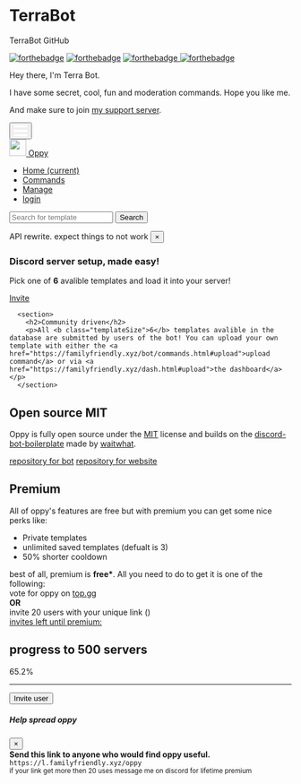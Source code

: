 # TerraBot
TerraBot GitHub
<div class="container is-widescreen">

<div class="longdescription">
<div class="content">
							
<p><a target="_blank" onclick="trackCampaignWebClick('auctions-4-1', 'description');" rel="nofollow" href="https://discord.gg/n3bYNS"><img alt="forthebadge" src="https://forthebadge.com/images/badges/built-with-love.svg"></a> 
<a target="_blank" onclick="trackCampaignWebClick('auctions-4-1', 'description');" rel="nofollow" href="https://discord.gg/n3bYNS"><img alt="forthebadge" src="https://forthebadge.com/images/badges/made-with-javascript.svg"></a>
<a target="_blank" onclick="trackCampaignWebClick('auctions-4-1', 'description');" rel="nofollow" href="https://discord.gg/n3bYNS"><img alt="forthebadge" src="https://forthebadge.com/images/badges/built-by-developers.svg"</a>
<a target="_blank" onclick="trackCampaignWebClick('auctions-4-1', 'description');" rel="nofollow" href="https://discord.gg/n3bYNS"><img alt="forthebadge" src="https://forthebadge.com/images/badges/uses-js.svg"</a></p>
<a target="_blank" onclick="trackCampaignWebClick('auctions-4-1', 'description');" rel="nofollow" href="https://top.gg/bot/590915364376805387">
</a>

<p>Hey there, I'm Terra Bot.</p>
<p>I have some secret, cool, fun and moderation commands. Hope you like me.</p>
<p>And make sure to join <a target="_blank" onclick="trackCampaignWebClick('auctions-4-1', 'description');" rel="nofollow" href="https://discord.gg/n3bYNS">my support server</a>.</p>

<html lang="en"><head><meta http-equiv="Content-Type" content="text/html; charset=UTF-8">
    
<meta name="viewport" content="width=device-width, initial-scale=1.0">
<meta http-equiv="X-UA-Compatible" content="ie=edge">
<title>oppy | overview</title>

<!-- BOOTSTRAP -->
<link rel="stylesheet" href="./bootstrap.min.css">
<script src="./jquery-3.4.1.slim.min.js.download" type="text/javascript"></script>
<script src="./popper.min.js.download" type="text/javascript"></script>
<script src="./bootstrap.min.js.download" type="text/javascript"></script>
<!-- BOOTSTRAP DARK THEME SINCE I VALUE YOUR EYES -->
<link rel="stylesheet" href="./bootstrap.min(1).css">

<!-- scripts -->
<script src="./jquery.min.js.download" type="text/javascript"></script>
<script src="./_index.js.download" type="text/javascript"></script>
<link rel="stylesheet" href="./common.css">
<link rel="stylesheet" href="./_index.css">
<style type="text/css">:root topadblock, :root script[src^="http://free-shoutbox.net/app/webroot/shoutbox/sb.php?shoutbox="] + #freeshoutbox_content, :root input[onclick^="window.open('http://www.FriendlyDuck.com/"], :root img[alt^="Fuckbook"], :root iframe[src^="http://static.mozo.com.au/strips/"], :root iframe[id^="google_ads_iframe"], :root header#hdr + #main > div[data-hveid], :root div[id^="zergnet-widget"], :root div[id^="traffective-ad-"], :root div[id^="mainads"], :root div[id^="dmRosAdWrapper"], :root a[href^="http://at.atwola.com/"], :root a[onmousedown^="this.href='https://paid.outbrain.com/network/redir?"][target="_blank"] + .ob_source, :root div[id^="div-ads-"], :root a[data-obtrack^="http://paid.outbrain.com/network/redir?"], :root a[href^="http://www1.clickdownloader.com/"], :root div[id^="cns_ads_"], :root div[id^="advt-"], :root a[href^="http://www.myfreecams.com/?co_id="][href*="&track="], :root div[id^="advads-"], :root #\5f _admvnlb_modal_container, :root div[id^="adspot-"], :root a[href^="https://trust.zone/go/r.php?RID="], :root div[id^="tms-ad-dfp-"], :root input[onclick^="window.open('http://www.friendlyduck.com/"], :root div[id^="ads300_250-widget"], :root div[id^="ads250_250-widget"], :root div[id^="ads120_600-widget"], :root div[id^="adrotate_widgets-"], :root div[id^="adfox_"], :root div[id^="ad_script_"], :root div[id^="ad_rect_"], :root #content > #right > .dose > .dosesingle, :root div[id^="ad_bigbox_"], :root div[id^="ad-server-"], :root div[id^="acm-ad-tag-"], :root div[id^="ADV-SLOT-"], :root div[data-native_ad], :root a[href^=" http://n47adshostnet.com/"], :root div[data-id^="CarouselPLA-"] > .kzwEHf, :root div[class^="proadszone-"], :root div[class^="pane-google-admanager-"], :root a[href^="http://adultgames.xxx/"], :root a[href^="http://semi-cod.com/clicks/"], :root div[class^="index_displayAd_"], :root a[href^="http://www.affbuzzads.com/affiliate/"], :root div[class^="index_adBeforeContent_"], :root div[class^="index_adAfterContent_"], :root a[href^="http://dwn.pushtraffic.net/"], :root div[class^="hp-ad-rect-"], :root div[class^="block-openx-"], :root div[class^="ads-partner-"], :root div[class^="ad_position_"], :root div[class^="ad_border_"], :root a[href^="http://adprovider.adlure.net/"], :root div[class^="Ad__container"], :root div[id^="div-adtech-ad-"], :root div[class*="_AdInArticle_"], :root div > [class][onclick*=".updateAnalyticsEvents"], :root a[href^="http://internalredirect.site/"], :root bottomadblock, :root a[href^="https://watchmygirlfriend.tv/"], :root aside[itemtype="https://schema.org/WPAdBlock"], :root a[href^="http://c.actiondesk.com/"], :root aside[id^="div-gpt-ad"], :root div[id^="ad-cid-"], :root a[href^="http://lp.ezdownloadpro.info/"], :root a[href^="http://uploaded.net/ref/"], :root aside[id^="advads_ad_widget-"], :root aside[id^="adrotate_widgets-"], :root a[style="display:block;width:300px;min-height:250px"][href^="http://li.cnet.com/click?"], :root a[onmousedown^="this.href='http://paid.outbrain.com/network/redir?"][target="_blank"] + .ob_source, :root a[href^="http://popup.taboola.com/"], :root a[href^="//adbit.co/?a=Advertise&"], :root a[onmousedown^="this.href='/wp-content/embed-ad-content/"], :root div[class^="AdhesionAd_"], :root div[class^="Ad__bigBox"], :root div[role="navigation"] + c-wiz > script + div > .kxhcC, :root a[onclick*="//m.economictimes.com/etmack/click.htm"], :root a[href^="https://www.what-sexdating.com/"], :root a[href^="https://www.travelzoo.com/oascampaignclick/"], :root a[href^="https://www.share-online.biz/affiliate/"], :root a[href^="https://www.securegfm.com/"], :root a[href^="http://adserver.adtech.de/"], :root a[href^="https://www.mrskin.com/tour"], :root div[id^="advads_"], :root a[href^="https://www.moscarossa.biz/"], :root a[href^="http://www.usearchmedia.com/signup?"], :root a[onmousedown^="this.href='http://staffpicks.outbrain.com/network/redir?"][target="_blank"] + .ob_source, :root a[href^="https://www.incontri-matura.com/"], :root a[href^="https://www.goldenfrog.com/vyprvpn?offer_id="][href*="&aff_id="], :root .trc_related_container div[data-item-syndicated="true"], :root a[href^="https://www.firstload.com/affiliate/"], :root a[href^="https://www.clicktraceclick.com/"], :root a[href^="https://www.camyou.com/?cam="][href*="&track="], :root a[href^="https://www.bebi.com"], :root a[href^="https://www.adskeeper.co.uk/"], :root a[href^="http://pan.adraccoon.com?"], :root div[id^="ad-gpt-"], :root a[href^="http://farm.plista.com/pets"], :root a[href^="https://windscribe.com/promo/"], :root a[href^="http://serve.williamhill.com/promoRedirect?"], :root a[href^="https://vodexor.us/"], :root a[href^="http://ad-emea.doubleclick.net/"], :root a[href^="https://understandsolar.com/signup/?lead_source="][href*="&tracking_code="], :root a[href^="https://track.adform.net/"], :root a[href^="https://traffic.bannerator.com/"], :root a[href^="https://tracking.truthfinder.com/?a="], :root a[href^="https://www.adultempire.com/"][href*="?partner_id="], :root a[href^="https://track.healthtrader.com/"], :root a[href^="https://track.clickmoi.xyz/"], :root a[href^="https://track.afftck.com/"], :root a[href^="https://control.trafficfabrik.com/"], :root a[href^="https://track.52zxzh.com/"], :root div[class^="gemini-ad"], :root a[href^="http://pwrads.net/"], :root a[href^="//oardilin.com/"], :root a[href^="https://torguard.net/aff.php"], :root a[href^="http://tour.affbuzzads.com/"], :root a[href^="https://tc.tradetracker.net/"], :root a[href^="https://t.mobtya.com/"], :root div[id^="ad_head_celtra_"], :root a[href^="https://t.grtyi.com/"], :root aside[id^="tn_ads_widget-"], :root a[href^="https://syndication.exoclick.com/splash.php?"], :root div[id^="YFBMSN"], :root div[id^="ad-div-"], :root a[href^="https://secure.eveonline.com/ft/?aid="], :root a[href^="https://secure.bstlnk.com/"], :root a[href^="https://rev.adsession.com/"], :root a[href^="https://retiremely.com/"], :root div[id^="yandex_ad"], :root a[href^="http://y1jxiqds7v.com/"], :root a[href^="https://www.pornhat.com/"][rel="nofollow"], :root AD-SLOT, :root a[href^="https://pubads.g.doubleclick.net/"], :root a[href^="https://prf.hn/click/"][href*="/adref:"], :root a[href^="https://mk-cdn.net/"], :root div[id^="proadszone-"], :root a[href^="https://mk-ads.com/"], :root a[href^="https://jmp.awempire.com/"], :root a[href^="https://members.linkifier.com/public/affiliateLanding?refCode="], :root a[href^="https://medleyads.com/"], :root div[id^="ads300_100-widget"], :root a[href^="https://click.plista.com/pets"], :root a[href^="https://lingthatsparleso.info/"], :root a[href*=".approvallamp.club/"], :root a[href^="https://landing1.brazzersnetwork.com"], :root a[href^="https://land.rk.com/landing/"], :root .lads[width="100%"][style="background:#FFF8DD"], :root a[href^="https://land.brazzersnetwork.com/landing/"], :root a[href^="https://incisivetrk.cvtr.io/click?"], :root a[href^="https://iactrivago.ampxdirect.com/"], :root a[href^="https://googleads.g.doubleclick.net/pcs/click"], :root a[href^="http://cdn.adstract.com/"], :root a[href^="https://gogoman.me/"], :root a[href^="https://go.stripchat.com/"][href*="&campaignId="], :root a[href*=".inclk.com/"], :root a[href^="https://go.ad2up.com/"], :root a[href^="https://freeadult.games/"], :root a[href^="//nlkdom.com/"], :root a[onmousedown^="this.href='http://staffpicks.outbrain.com/network/redir?"][target="_blank"], :root a[href^="https://fonts.fontplace9.com/"], :root a[href^="http://clkmon.com/adServe/"], :root a[href^="https://flirtaescopa.com/"], :root [lazy-ad="leftthin_banner"], :root a[href^="https://dynamicadx.com/"], :root a[href^="http://wxdownloadmanager.com/dl/"], :root div[class^="local-feed-banner-ads"], :root .GFYY1SVE2 > .GFYY1SVD2 > .GFYY1SVG5, :root a[href^="https://djtcollectorclub.org/"][href*="?affiliate_id="], :root a[href^="https://chaturbate.xyz/"], :root a[href^="https://chaturbate.jjgirls.com/"][href*="?tour="], :root a[href^="https://chaturbate.com/in/?tour="], :root a[href^="https://chaturbate.com/affiliates/"], :root a[href^="http://www.1clickdownloader.com/"], :root a[href^="https://www.googleadservices.com/pagead/aclk?"], :root a[href^="https://awentw.com/"], :root a[href^="https://servedbyadbutler.com/"], :root a[href^="https://betway.com/"][href*="&a="], :root a[href^="http://dethao.com/"], :root a[href^="https://ads.ad4game.com/"], :root a[href^="https://affiliates.bet-at-home.com/processing/"], :root a[href*="pussl3.com"], :root a[href^="https://adswick.com/"], :root ADS-RIGHT, :root .GKJYXHBF2 > .GKJYXHBE2 > .GKJYXHBH5, :root a[href^="https://adserver.adreactor.com/"], :root a[href^="https://refpaano.host/"], :root a[href^="https://meet-to-fuck.com/tds"], :root a[href^="http://data.linoleictanzaniatitanic.com/"], :root a[href^="https://adhealers.com/"], :root a[href^="https://adclick.g.doubleclick.net/"], :root a[href^="https://ad.doubleclick.net/"], :root a[href^="http://zevera.com/afi.html"], :root a[href^="http://go.oclaserver.com/"], :root a[href^="https://ad.atdmt.com/"], :root .trc_rbox .syndicatedItem, :root a[href^="https://aaucwbe.com/"], :root a[href^="https://a.adtng.com/"], :root a[href^="http://xtgem.com/click?"], :root a[href^="https://ads.trafficpoizon.com/"], :root a[href^="http://rekoverr.com/"], :root a[href^="https://chaturbate.com/in/?track="], :root a[href^="http://www.zergnet.com/i/"], :root a[href^="http://hyperies.info/"], :root a[href^="http://www.torntv-downloader.com/"], :root a[href^="http://www.tirerack.com/affiliates/"], :root div[class^="AdBannerWrapper-"], :root a[href^="http://www.text-link-ads.com/"], :root a[href^="http://www.friendlyquacks.com/"], :root div[id^="div_openx_ad_"], :root a[href^="http://www.streamate.com/exports/"], :root a[onmousedown^="this.href='https://paid.outbrain.com/network/redir?"][target="_blank"], :root a[href^="http://www.sfippa.com/"], :root a[href^="http://www.xmediaserve.com/"], :root a[href^="http://www.sex.com/videos/?utm_"], :root a[href^="http://paid.outbrain.com/network/redir?"], :root a[href^="http://www.sex.com/?utm_"], :root a[onmousedown^="this.href='http://paid.outbrain.com/network/redir?"][target="_blank"], :root a[href^="http://www.roboform.com/php/land.php"], :root a[href^="http://secure.signup-page.com/"], :root a[href^="http://www.quick-torrent.com/download.html?aff"], :root a[href^="http://adexprt.me/"], :root a[href^="http://www.pinkvisualgames.com/?revid="], :root a[href^="https://trklvs.com/"], :root a[href^="http://www.paddypower.com/?AFF_ID="], :root div[data-spotim-slot], :root a[href^="http://www.freefilesdownloader.com/"], :root a[href^="http://www.mysuperpharm.com/"], :root .trc_rbox_border_elm .syndicatedItem, :root a[href^="http://www.myfreepaysite.com/sfw_int.php?aid"], :root a[href^="http://www.myfreepaysite.com/sfw.php?aid"], :root .rhsvw[style="background-color:#fff;margin:0 0 14px;padding-bottom:1px;padding-top:1px;"], :root a[href^="http://www.moneyducks.com/"], :root a[href^="http://bcntrack.com/"], :root a[href^="http://www.securegfm.com/"], :root a[href^="http://www.liversely.net/"], :root a[href^="http://www.linkbucks.com/referral/"], :root a[href^="//88d7b6aa44fb8eb.com/"], :root a[href^="http://www.ireel.com/signup?ref"], :root a[href*="=Adtracker"], :root a[href^="http://www.incredimail.com/?id="], :root a[href^="http://www.idownloadplay.com/"], :root a[href^="http://www.hitcpm.com/"], :root a[href^="http://www.gamebookers.com/cgi-bin/intro.cgi?"], :root a[href^="https://www.financeads.net/tc.php?"], :root a[href^="http://www.friendlyduck.com/AF_"], :root a[href*="emprestimo.eu"], :root a[href^="http://www.fpcTraffic2.com/blind/in.cgi?"], :root a[href^="http://www.fonts.com/BannerScript/"], :root a[href^="http://www.fleshlight.com/"], :root a[href^="http://www.flashx.tv/downloadthis"], :root .trc_rbox_div a[target="_blank"][href^="http://tab"], :root a[href^="https://americafirstpolls.com/"], :root a[href^="http://clickserv.sitescout.com/"], :root a[href^="http://www.firstload.de/affiliate/"], :root a[href^="http://www.twinplan.com/AF_"], :root a[href^="http://www.fducks.com/"], :root a[href^="http://marketgid.com"], :root a[href^="http://www.faceporn.net/free?"], :root a[href^="http://www.epicgameads.com/"], :root a[href^="http://www.easydownloadnow.com/"], :root a[href^="http://www.duckssolutions.com/"], :root a[href^="https://go.trkclick2.com/"], :root a[href^="http://www.duckcash.eu/"], :root a[href^="http://go.seomojo.com/tracking202/"], :root a[href^="http://www.downloadweb.org/"], :root .commercial-unit-mobile-top .jackpot-main-content-container > .UpgKEd + .nZZLFc > .vci, :root a[href^="http://www.installads.net/"], :root div[role="navigation"] + c-wiz > div > .kxhcC, :root a[href^="http://www.download-provider.org/"], :root a[href^="http://www.down1oads.com/"], :root a[href^="https://trafficmedia.center/"], :root a[href^="http://www.dealcent.com/register.php?affid="], :root .rscontainer > .ellip, :root a[href^="http://www.clkads.com/adServe/"], :root a[href^="http://www.clickansave.net/"], :root div[class^="adpubs-"], :root a[href*="deliver.trafficfabrik.com"], :root a[href^="http://www.cash-duck.com/"], :root a[href^="http://www.bitlord.me/share/"], :root a[href^="http://www.bet365.com/"][href*="?affiliate="], :root a[href^="http://www.bet365.com/"][href*="&affiliate="], :root a[href^="http://www.badoink.com/go.php?"], :root #mbEnd[cellspacing="0"][cellpadding="0"], :root div[data-ad-underplayer], :root a[href^="http://www.richducks.com/"], :root a[href^="http://www.babylon.com/welcome/index?affID"], :root a[href^="http://www.sexgangsters.com/?pid="], :root a[href^="http://www.amazon.co.uk/exec/obidos/external-search?"], :root a[href^="https://ads-for-free.com/click.php?"], :root a[href^="http://tracker.mybroadband.co.za/"], :root a[href^="http://www.socialsex.com/"], :root a[href^="https://www.camsoda.com/enter.php?id="], :root a[href^="http://www.afco2go.com/srv.php?"], :root a[href^="http://go.ad2up.com/"], :root a[href^="https://badoinkvr.com/"], :root a[href*="/adServe/banners?"], :root a[href^="http://www.adxpansion.com"], :root .plistaList > .itemLinkPET, :root a[href^="http://www.adbrite.com/mb/commerce/purchase_form.php?"], :root a[href^="http://www.adultdvdempire.com/?partner_id="][href*="&utm_"], :root a[href^="http://www.ragazzeinvendita.com/?rcid="], :root a[href^="http://www.TwinPlan.com/AF_"], :root #rhs_block .mod > .gws-local-hotels__booking-module, :root a[href^="http://www.my-dirty-hobby.com/?sub="], :root a[href^="https://porndeals.com/?track="], :root a[href^="http://www.affiliates1128.com/processing/"], :root a[href^="http://c.jumia.io/"], :root a[href^="http://www.1clickmoviedownloader.info/"], :root div[class^="adbanner_"], :root a[href^="http://www.brightwheel.info/"], :root a[href^="https://www.iclwy.xyz/"], :root a[href^="http://www.123-reg.co.uk/affiliate2.cgi"], :root div[id^="lazyad-"], :root div[itemtype="http://www.schema.org/WPAdBlock"], :root a[href^="http://wopertific.info/"], :root a[href^="http://bodelen.com/"], :root a[href^="http://wgpartner.com/"], :root a[href^="http://webgirlz.online/landing/"], :root div[id^="sticky_ad_"], :root div[id^="ads300_600-widget"], :root div[class^="Ad__adContainer"], :root a[href^="http://web.adblade.com/"], :root div[class^="BlockAdvert-"], :root a[href^="https://go.onclasrv.com/"], :root a[href^="http://wct.link/"], :root a[href^="https://topoffers.com/"][href*="/?pid="], :root a[href^="http://vinfdv6b4j.com/"], :root a[href^="http://s9kkremkr0.com/"], :root a[href^="https://www.nutaku.net/signup/landing/"], :root a[href^="http://us.marketgid.com"], :root a[href^="http://ul.to/ref/"], :root a[href^="http://trk.mdrtrck.com/"], :root a[href*=".ichlnk.com/"], :root div[id^="div_ad_stack_"], :root a[href^="http://traffic.tc-clicks.com/"], :root div[class^="awpcp-random-ads"], :root a[href^="http://www.graboid.com/affiliates/"], :root a[href^="http://tracking.toroadvertising.com/"], :root a[href^="http://www.liutilities.com/"], :root a[href^="http://www.dl-provider.com/search/"], :root a[href^="http://tracking.deltamediallc.com/"], :root a[href^="http://adultfriendfinder.com/p/register.cgi?pid="], :root a[href^="https://www.popads.net/users/"], :root iframe[src^="http://ad.yieldmanager.com/"], :root a[href^="http://pubads.g.doubleclick.net/"], :root a[href^="https://sexdatingz.live/"], :root a[href^="//bwnjijl7w.com/"], :root a[href^="https://adultfriendfinder.com/go/page/landing"], :root a[href^="http://tracking.crazylead.com/"], :root a[href^="http://track.adform.net/"], :root a[href^="https://iac.ampxdirect.com/"], :root a[href^="http://t.mdn2015x3.com/"], :root a[href^="http://steel.starflavor.bid/"], :root a[href^="http://galleries.securewebsiteaccess.com/"], :root a[href^="http://stateresolver.link/"], :root .ob_dual_right > .ob_ads_header ~ .odb_div, :root a[href*=".adk2x.com/"], :root a[href^="http://spygasm.com/track?"], :root a[href^="http://sharesuper.info/"], :root a[href^="http://campaign.bharatmatrimony.com/cbstrack/"], :root a[href^="https://www.mypornstarcams.com/landing/click/"], :root [href^="https://maskip.co/"], :root a[href^="http://getlinksinaseconds.com/"], :root a[href*=".intab.fun/"], :root a[href^="http://secure.signup-way.com/"], :root a[href*=".clkcln.com/"], :root [onclick^="window.open('http://adultfriendfinder.com/search/"], :root a[href^="http://secure.hostgator.com/~affiliat/"], :root a[href*="/cmd.php?ad="], :root a[href^="http://refpaano.host/"], :root #\5f _mom_ad_2, :root a[href^="http://ads.sprintrade.com/"], :root a[href^="http://record.commissionking.com/"], :root div[class*="-storyBodyAd-"], :root a[href^="http://record.betsafe.com/"], :root a[href^="https://keep2share.cc/pr/"], :root a[href^="https://clixtrac.com/"], :root [onclick*="content.ad/"], :root a[href^="http://adlev.neodatagroup.com/"], :root a[href^="http://reallygoodlink.extremefreegames.com/"], :root .ob_container .item-container-obpd, :root a[href^="http://www.adskeeper.co.uk/"], :root a[href^="http://websitedhoome.com/"], :root a[href^="http://see-work.info/"], :root a[href^="http://prousa.work/"], :root a[href^="http://promos.bwin.com/"], :root a[href^="http://prochina.link/"], :root a[href*=".irtyc.com/"], :root a[href^="http://z1.zedo.com/"], :root a[href^="http://pokershibes.com/index.php?ref="], :root #rhs_block .mod > .luhb-div > div[data-async-type="updateHotelBookingModule"], :root a[href^="http://mojofun.info/"], :root a[href^="http://mmo123.co/"], :root a[href^="https://www.oboom.com/ref/"], :root a[href^="http://media.paddypower.com/redirect.aspx?"], :root a[href^="http://allaptair.club/"], :root #rhs_block .xpdopen > ._OKe > div > .mod > ._yYf, :root a[href^="//ads.ad-center.com/"], :root a[href^="https://track.trkinator.com/"], :root a[data-redirect^="this.href='http://paid.outbrain.com/network/redir?"], :root div[id^="ad-position-"], :root a[href^="http://liversely.com/"], :root a[href^="https://www.arthrozene.com/"][href*="?tid="], :root a[href^="http://feeds1.validclick.com/"], :root a[href^="http://latestdownloads.net/download.php?"], :root a[href^="http://k2s.cc/code/"], :root #topstuff > #tads, :root a[href*=".bang.com/"][href*="&aff="], :root a[data-widget-outbrain-redirect^="http://paid.outbrain.com/network/redir?"], :root a[href^="http://join3.bannedsextapes.com/track/"], :root a[href^="https://gamescarousel.com/"], :root a[href^="http://istri.it/?"], :root a[href^="http://www.fbooksluts.com/"], :root a[href^="http://www.cdjapan.co.jp/aff/click.cgi/"], :root a[href^="//api.ad-goi.com/"], :root a[href*="//ridingintractable.com/"], :root a[href^="http://intent.bingads.com/"], :root div[id^="crt-"][style], :root a[href^="http://igromir.info/"], :root a[href^="https://track.themadtrcker.com/"], :root a[href^="http://hyperlinksecure.com/go/"], :root a[href^="http://45eijvhgj2.com/"], :root a[href^="http://hpn.houzz.com/"], :root a[href*="?adlivk="][href*="&refer="], :root a[href^="http://searchtabnew.com/"], :root a[href^="//look.djfiln.com/"], :root a[href^="http://greensmoke.com/"], :root div[id^="google_dfp_"], :root a[href^="//5e1fcb75b6d662d.com/"], :root a[href^="http://googleads.g.doubleclick.net/pcs/click"], :root a[href^="https://bnsjb1ab1e.com/"], :root a[href^="http://mo8mwxi1.com/"], :root div[class^="ResponsiveAd-"], :root a[href^="http://install.securewebsiteaccess.com/"], :root a[href^="http://www.revenuehits.com/"], :root div[id^="block-views-topheader-ad-block-"], :root a[href^="https://bs.serving-sys.com"], :root .__y_elastic .__y_item, :root a[href^="http://go.mobisla.com/"], :root a[href^="//srv.buysellads.com/"], :root a[href^="http://g1.v.fwmrm.net/ad/"], :root .widget-pane-section-result[data-result-ad-type], :root a[href^="http://imads.integral-marketing.com/"], :root a[href^="http://freesoftwarelive.com/"], :root a[href^="http://adtrackone.eu/"], :root a[href^="http://finaljuyu.com/"], :root a[href^="http://fileloadr.com/"], :root a[href^="https://dltags.com/"], :root a[href^="http://onclickads.net/"], :root a[href^="https://gghf.mobi/"], :root a[href^="http://www.terraclicks.com/"], :root a[href^="http://www.coinducks.com/"], :root a[href^="http://extra.bet365.com/"][href*="?affiliate="], :root a[href^="http://ethfw0370q.com/"], :root [id^="bunyad_ads_"], :root a[href^="http://elitefuckbook.com/"], :root a[href^="http://eclkmpsa.com/"], :root a[href*="//3wr110.xyz/"], :root a[href^="http://earandmarketing.com/"], :root #content > #center > .dose > .dosesingle, :root a[href^="http://campaign.bharatmatrimony.com/track/"], :root a[href^="http://d2.zedo.com/"], :root a[href^="http://keep2share.cc/pr/"], :root a[href^="http://cp.cbbp1.com"], :root a[href^="http://contractallsticker.net/"], :root a[href^="http://codec.codecm.com/"], :root a[href^="http://refer.webhostingbuzz.com/"], :root a[href^="https://paid.outbrain.com/network/redir?"], :root a[href^="http://www.downloadplayer1.com/"], :root a[href^="http://clicks.binarypromos.com/"], :root iframe[name^="google_ads_iframe"], :root div[class^="largeRectangleAd_"], :root a[href^="https://dediseedbox.com/clients/aff.php?"], :root a[href^="http://www.wantstraffic.com/"], :root a[href^="http://databass.info/"], :root a[href^="http://www.urmediazone.com/signup"], :root a[href^="http://click.plista.com/pets"], :root a[href^="https://a.bestcontentpc.top/"], :root a[href^="http://chaturbate.com/affiliates/"], :root a[href^="http://www.firstload.com/affiliate/"], :root a[href^="http://www.friendlyadvertisements.com/"], :root a[href^="//00ae8b5a9c1d597.com/"], :root a[href^="http://cdn3.adbrau.com/"], :root a[href^="http://get.slickvpn.com/"], :root a[href^="http://amzn.to/"] > img[src^="data"], :root a[href^="http://bs.serving-sys.com/"], :root a[href^="http://cpaway.afftrack.com/"], :root a[href^="http://cdn.adsrvmedia.net/"], :root [lazy-ad="top_banner"], :root a[href^="http://360ads.go2cloud.org/"], :root a[href^="http://dftrck.com/"], :root a[href^="http://casino-x.com/?partner"], :root div[data-flt-ve="sponsored_search_ads"], :root a[href^="http://record.sportsbetaffiliates.com.au/"], :root a[href^="http://campeeks.com/"][href*="&utm_"], :root #flowplayer > div[style="position: absolute; width: 300px; height: 275px; left: 222.5px; top: 85px; z-index: 999;"], :root a[href^="http://download-performance.com/"], :root a[href^="http://www.on2url.com/app/adtrack.asp"], :root #\5f _nq__hh[style="display:block!important"], :root a[href^="http://guideways.info/"], :root a[href^="http://ads.expekt.com/affiliates/"], :root a[href^="http://callville.xyz/"], :root a[href^="http://xads.zedo.com/"], :root a[href^="https://bullads.net/get/"], :root a[href^="http://yads.zedo.com/"], :root a[href^="http://down1oads.com/"], :root a[href^="http://buysellads.com/"], :root a[href^="https://uncensored.game/"], :root td[valign="top"] > .mainmenu[style="padding:10px 0 0 0 !important;"], :root a[href^="http://feedads.g.doubleclick.net/"], :root a[href^="http://betahit.click/"], :root #rhs_block > #mbEnd, :root a[href^="http://cinema.friendscout24.de?"], :root [lazy-ad="lefttop_banner"], :root a[href^="http://servicegetbook.net/"], :root a[href^="http://bestorican.com/"], :root a[href^="http://bcp.crwdcntrl.net/"], :root a[href^="http://bc.vc/?r="], :root a[href^="http://www.pheedo.com/"], :root a[href^="http://banners.victor.com/processing/"], :root a[href^="http://adf.ly/?id="], :root a[href^="https://uncensored3d.com/"], :root a[href^="http://t.mdn2015x2.com/"], :root div[data-subscript="Advertising"], :root div[class$="dealnews"] > .dealnews, :root a[href^="http://click.payserve.com/"], :root a[href^="http://s5prou7ulr.com/"], :root a[href^="http://azmobilestore.co/"], :root a[href^="http://affiliate.glbtracker.com/"], :root a[href^="https://transfer.xe.com/signup/track/redirect?"], :root a[href^="http://anonymous-net.com/"], :root div[id^="ad_position_"], :root a[href^="https://www.dsct1.com/"], :root a[data-oburl^="https://paid.outbrain.com/network/redir?"], :root .icons-rss-feed + .icons-rss-feed div[class$="_item"], :root a[href^="http://aflrm.com/"], :root a[href^="http://affiliates.pinnaclesports.com/processing/"], :root a[href^="http://partner.sbaffiliates.com/"], :root a[href^="http://affiliate.coral.co.uk/processing/"], :root a[href^="http://aff.ironsocket.com/"], :root a[href^="http://adsrv.keycaptcha.com"], :root a[href^="https://zononi.com/"], :root a[href^="http://adserving.unibet.com/"], :root a[href^="https://secure.adnxs.com/clktrb?"], :root a[href^="http://adserver.adtechus.com/"], :root a[href^="http://adserver.adreactor.com/"], :root a[href^="http://www.yourfuckbook.com/?"], :root a[href^="//go.onclasrv.com/"], :root .GHOFUQ5BG2 > .GHOFUQ5BF2 > .GHOFUQ5BG5, :root a[href^="http://cwcams.com/landing/click/"], :root a[href^="http://ads.betfair.com/redirect.aspx?"], :root a[href^="http://ads.affbuzzads.com/"], :root a[href^="http://tc.tradetracker.net/"], :root a[href^="http://online.ladbrokes.com/promoRedirect?"], :root a[href^="http://go.trafficshop.com/"], :root a[href^="http://ads.ad-center.com/"], :root div[id^="q1-adset-"], :root a[href^="https://horny-pussies.com/tds"], :root a[href^="http://adfarm.mediaplex.com/"], :root a[href^="http://ad.doubleclick.net/"], :root a[href^="https://k2s.cc/pr/"], :root a[href^="http://ad.au.doubleclick.net/"], :root a[href^="https://is.ltroute.com/"], :root a[href^="http://www.incredimail.com/?id"], :root a[href*="/servlet/click/zone?"], :root a[href^="http://ad-apac.doubleclick.net/"], :root a[href^="http://a63t9o1azf.com/"], :root a[href^="http://srvpub.com/"], :root a[href^="http://a.adquantix.com/"], :root a[href^="http://NowDownloadAll.com"], :root a[href^="http://adtrack123.pl/"], :root [id*="MGWrap"], :root a[href^="http://9amq5z4y1y.com/"], :root a[href^="http://4c7og3qcob.com/"], :root a[href^="//go.vedohd.org/"], :root a[href^="http://www.ducksnetwork.com/"], :root a[href^="http://3wr110.net/"], :root a[href^="http://prochina.space/"], :root a[href^="http://1phads.com/"], :root a[href^="https://bongacams2.com/track?"], :root a[href^="//zenhppyad.com/"], :root #MAIN.ShowTopic > .ad, :root a[href^="https://porngames.adult/?SID="], :root a[href^="http://findersocket.com/"], :root ad-slot--header-banner, :root a[href^="https://m.do.co/c/"] > img, :root a[href^="http://connectlinking6.com/"], :root a[href^="https://spygasm.com/track?"], :root a[href^="http://cdn3.adexprts.com/"], :root #tads + div + .c, :root a[href^="//jsmptjmp.com/"], :root .ra[width="30%"][align="right"] + table[width="70%"][cellpadding="0"], :root a[href^="https://ilovemyfreedoms.com/"][href*="?affiliate_id="], :root a[href^="//healthaffiliate.center/"], :root [id*="ScriptRoot"], :root a[href^="//db52cc91beabf7e8.com/"], :root div[id^="drudge-column-ads-"], :root .plistaList > .plista_widget_underArticle_item[data-type="pet"], :root #center_col > #taw > #tvcap > .commercial-unit-desktop-top, :root a[href^="http://www.afgr2.com/"], :root #mn div[style="position:relative"] > #center_col > ._Ak, :root a[href^="https://www.oboom.com/ad/"], :root a[href^="//4f6b2af479d337cf.com/"], :root a[href^="https://www.friendlyduck.com/AF_"], :root #center_col > #resultStats + div + #res + #tads, :root a[href^="//40ceexln7929.com/"], :root div[id^="div-gpt-ad"], :root a[href^="http://fusionads.net"], :root a[href^="https://awejmp.com/"], :root a[href^=" http://www.sex.com/"][href*="&utm_"], :root .section-result[data-result-ad-type], :root a[href^=" http://ads.ad-center.com/"], :root div[id^="dfp-slot-"], :root .l-container > #fishtank, :root a[href^="https://fileboom.me/pr/"], :root .GPMV2XEDA2 > .GPMV2XEDP1 > .GPMV2XEDJBB, :root a[href*="onclkds."], :root .trc_rbox_div .syndicatedItem, :root #ads > .dose > .dosesingle, :root a[href*="delivery.trafficfabrik.com"], :root a[href*="=exoclick"], :root div[class^="backfill-taboola-home-slot-"], :root a[href*="=adscript"], :root #mn #center_col > div > h2.spon:first-child, :root FBS-AD, :root .ra[align="right"][width="30%"], :root a[href*="5iclx7wa4q.com"], :root a[href^="http://lp.ncdownloader.com/"], :root a[href^="//pubads.g.doubleclick.net/"], :root a[href^="http://www.drowle.com/"], :root a[href*=".udncoeln.com/"], :root a[href*=".qertewrt.com/"], :root a[target="_blank"][href^="http://api.taboola.com/"], :root a[href*=".smartadserver.com"], :root a[href^="http://track.incognitovpn.com/"], :root a[data-oburl^="http://paid.outbrain.com/network/redir?"], :root a[href^="http://refpa.top/"], :root a[href*=".revimedia.com/"], :root .__ywvr .__y_item, :root a[href^="https://farm.plista.com/pets"], :root a[href*=".red90121.com/"], :root a[href^="http://www.greenmangaming.com/?tap_a="], :root a[href*=".opskln.com/"], :root a[href*=".fwd28.com/"], :root [lazy-ad="leftbottom_banner"], :root p[id^="div-gpt-ad-"], :root a[href^="http://fsoft4down.com/"], :root a[href*="ad2upapp.com/"], :root .inlineNewsletterSubscription + .inlineNewsletterSubscription div[class$="_item"], :root a[href*=".orange2258.com/"], :root #taw > .med + div > #tvcap > .mnr-c:not(.qs-ic) > .commercial-unit-mobile-top, :root .plista_widget_belowArticleRelaunch_item[data-type="pet"], :root div[data-mediatype="advertising"], :root .mw > #rcnt > #center_col > #taw > #tvcap > .c, :root a[href^="https://playuhd.host/"], :root a[href^="http://mgid.com/"], :root a[href*=".adsrv.eacdn.com/"] > img, :root a[href^="http://lp.ilivid.com/"], :root .mod > .gws-local-promotions__border, :root a[href^="http://data.committeemenencyclopedicrepertory.info/"], :root a[href*=".allsports4you.club"], :root a[href^="http://duckcash.eu/"], :root a[href^="http://www.mobileandinternetadvertising.com/"], :root a[href^="http://www.downloadthesefiles.com/"], :root a[href^="http://secure.cbdpure.com/aff/"], :root .GB3L-QEDGY .GB3L-QEDF- > .GB3L-QEDE-, :root a[data-url^="http://paid.outbrain.com/network/redir?"] + .author, :root a[href^="http://liversely.net/"], :root iframe[id^="google_ads_frame"], :root a[href^="http://www.bluehost.com/track/"] > img, :root a[data-url^="http://paid.outbrain.com/network/redir?"], :root a[href^="http://play4k.co/"], :root a[data-redirect^="https://paid.outbrain.com/network/redir?"], :root a[href^="http://n.admagnet.net/"], :root a[href^="http://bestchickshere.com/"], :root a[href^="http://www.streamtunerhd.com/signup?"], :root #ssmiwdiv[jsdisplay], :root a[href^="//awejmp.com/"], :root a[href^="http://www.getyourguide.com/?partner_id="], :root [onclick^="window.open('https://www.brazzersnetwork.com/landing/"], :root a[href*="a2g-secure.com"], :root #resultspanel > #topads, :root a[href^="http://espn.zlbu.net/"], :root a[href^="http://k2s.cc/pr/"], :root a[href^="http://9nl.es/"], :root #assetsListings[style="display: block;"], :root [onclick^="window.open('window.open('//delivery.trafficfabrik.com/"], :root a[href^="http://adrunnr.com/"], :root [id*="MarketGid"], :root a[href^="http://www.accuserveadsystem.com/accuserve-go.php?"], :root a[href^="http://c.ketads.com/"], :root a[href^="http://6kup12tgxx.com/"], :root a[target="_blank"][onmousedown="this.href^='http://paid.outbrain.com/network/redir?"], :root a[href^="https://www.brazzersnetwork.com/landing/"], :root #cnt #center_col > #taw > #tvcap > .c._oc._Lp, :root [href*="//xml.revrtb.com/"], :root a[href^="http://hd-plugins.com/download/"], :root a[href^="//voyeurhit.com/cs/"], :root a[href^="http://www.afgr3.com/"], :root [ad-id^="googlead"], :root a[href^="//porngames.adult/?SID="], :root DFP-AD, :root a[href^="http://adclick.g.doubleclick.net/"], :root #main-content > [style="padding:10px 0 0 0 !important;"], :root #center_col > #resultStats + div[style="border:1px solid #dedede;margin-bottom:11px;padding:5px 7px 5px 6px"], :root div[class^="lifeOnwerAd"], :root a[href$="/vghd.shtml"], :root a[href^="https://redirect.ero-advertising.com/"], :root a[href^="http://easydownload4you.com/"], :root a[href^="http://ffxitrack.com/"], :root #center_col > #main > .dfrd > .mnr-c > .c._oc._zs, :root a[href^="http://b.bestcompleteusa.info/"], :root .trc_rbox_div .syndicatedItemUB, :root #mn div[style="position:relative"] > #center_col > div > ._dPg, :root a[href^="http://www.myvpn.pro/"], :root a[href^="//www.pd-news.com/"], :root a[href^="http://www.pinkvisualpad.com/?revid="], :root a[href*=".clksite.com/"], :root a[href^="http://www.webtrackerplus.com/"], :root .GJJKPX2N1 > .GJJKPX2M1 > .GJJKPX2P4, :root #center_col > #taw > #tvcap > .cu-container > .commercial-unit-desktop-top, :root a[href^="http://centertrust.xyz/"], :root a[href^="https://intrev.co/"], :root div[id^="google_ads_iframe_"], :root .vi-lb-placeholder[title="ADVERTISEMENT"], :root a[href^="http://goldmoney.com/?gmrefcode="], :root a[href^="http://papi.mynativeplatform.com:80/pub2/"], :root LEADERBOARD-AD, :root #mn #center_col > div > h2.spon:first-child + ol:last-child, :root a[href^="http://www.mrskin.com/tour"], :root .jobs-information-call-to-action + .jobs-information-call-to-action div[class$="_item"], :root .gbfwa > div[class$="_item"], :root a[href^="http://t.mdn2015x1.com/"], :root a[href^="http://www.menaon.com/installs/"], :root a[href^="http://taboola-"][href*="/redirect.php?app.type="], :root .mw > #rcnt > #center_col > #taw > .c, :root a[href^="https://www.incredimail.com/?id"], :root a[href^="http://api.content.ad/"], :root a[href^="http://adtransfer.net/"], :root .commercial-unit-desktop-rhs > .iKidV > .Ee92ae + .P2mpm + .hp3sk, :root a[href^="http://www.uniblue.com/cm/"], :root a[href^="http://landingpagegenius.com/"], :root a[data-redirect^="http://click.plista.com/pets"], :root #rhs_block > script + .c._oc._Ve.rhsvw, :root #\5f _mom_ad_12, :root .__zinit .__y_item, :root .ch[onclick="ga(this,event)"], :root .__ywl .__y_item, :root a[href^="http://track.trkvluum.com/"], :root a[href*="/adrotate-out.php?"], :root a[href^="http://linksnappy.com/?ref="], :root [src^="/Redirect.a2b?"], :root a[href^="http://www.torntvdl.com/"], :root #center_col > #resultStats + #tads, :root .__yinit .__y_item, :root a[href^="//www.mgid.com/"], :root #center_col > div[style="font-size:14px;margin-right:0;min-height:5px"] > div[style="font-size:14px;margin:0 4px;padding:1px 5px;background:#fff8e7"], :root a[href^="http://track.affiliatenetwork.co.za/"], :root a[data-redirect^="http://paid.outbrain.com/network/redir?"], :root a[href^="https://secure.cbdpure.com/aff/"], :root AMP-AD, :root .__y_inner > .__y_item, :root .ra[align="left"][width="30%"], :root a[href^="https://trackjs.com/?utm_source"], :root AFS-AD, :root a[href^="https://awecrptjmp.com/"], :root a[href^="http://server.cpmstar.com/click.aspx?poolid="], :root #cnt #center_col > #res > #topstuff > .ts, :root a[href^="https://landing.brazzersnetwork.com/"], :root a[href^="http://www.firstclass-download.com/"], :root a[href*=".trust.zone"], :root a[href*="googleme.eu"], :root .mod > ._jH + .rscontainer, :root .GFYY1SVD2 > .GFYY1SVC2 > .GFYY1SVF5, :root a[href^="http://affiliates.score-affiliates.com/"], :root #rhswrapper > #rhssection[border="0"][bgcolor="#ffffff"], :root .Mpopup + #Mad > #MadZone, :root a[href^="https://www.adxtro.com/"], :root #center_col > #\5f Emc, :root div[id^="dfp-ad-"], :root div[class^="advertisement-desktop"], :root a[href^="http://ads2.williamhill.com/redirect.aspx?"], :root a[href^="https://www.spyoff.com/"], :root AD-TRIPLE-BOX, :root .rc-cta[data-target], :root #rhs_block > .ts[cellspacing="0"][cellpadding="0"][style="padding:0"], :root #header + #content > #left > #rlblock_left, :root a[href^="http://www.seekbang.com/cs/"], :root a[href^="http://syndication.exoclick.com/"], :root a[href^="http://bluehost.com/track/"], :root a[href^="https://squren.com/rotator/?atomid="], :root .nrelate .nr_partner, :root #center_col > #resultStats + #tads + #res + #tads, :root a[href^="//medleyads.com/spot/"], :root a[href*="mfroute.com/"], :root a[href^="//z6naousb.com/"], :root #rhs_block > ol > .rhsvw > .kp-blk > .xpdopen > ._OKe > ol > ._DJe > .luhb-div, :root a[href^="http://tezfiles.com/pr/"], :root a[href^="http://t.wowtrk.com/"], :root #center_col > #taw > #tvcap > .rscontainer, :root #main_col > #center_col div[style="font-size:14px;margin:0 4px;padding:1px 5px;background:#fff7ed"], :root a[href^="http://webtrackerplus.com/"], :root a[href^="http://clickandjoinyourgirl.com/"], :root div[itemtype="http://schema.org/WPAdBlock"], :root a[href^="https://www.nudeidols.com/cams/"], :root #center_col > #res > #topstuff + #search > div > #ires > #rso > #flun, :root a[href^="http://www.sex.com/pics/?utm_"], :root a[href^="http://vo2.qrlsx.com/"], :root a[href^="http://engine.newsmaxfeednetwork.com/"], :root a[href^="http://ad.yieldmanager.com/"], :root a[href^="http://www.plus500.com/?id="], :root #flowplayer > div[style="z-index: 208; position: absolute; width: 300px; height: 275px; left: 222.5px; top: 85px;"], :root a[href^="http://n217adserv.com/"], :root a[href^="//4c7og3qcob.com/"] { display: none !important; }</style></head>
<body loggedin="false">
    <nav class="navbar navbar-expand-lg bg-dark">
        <button style="color: white;" class="navbar-toggler" type="button" data-toggle="collapse" data-target="#navbarContent" aria-controls="navbarContent" aria-expanded="false" aria-label="Toggle navigation">
            <svg xmlns="http://www.w3.org/2000/svg" width="24" height="24" viewBox="0 0 24 24"><path style="fill:white;" d="M24 6h-24v-4h24v4zm0 4h-24v4h24v-4zm0 8h-24v4h24v-4z"></path></svg>
        </button>
        <div class="collapse navbar-collapse" id="navbarContent">
            <a class="navbar-brand" href="https://familyfriendly.xyz/bot/index.html#">
                <img src="./0d344a721850b2f33c89ed009109afc5.png" width="30" height="30" class="d-inline-block align-top" alt="">
                Oppy
              </a>
          <ul class="navbar-nav mr-auto mt-2 mt-lg-0">
            <li class="nav-item active">
              <a class="nav-link" href="https://familyfriendly.xyz/bot/index.html#">Home <span class="sr-only">(current)</span></a>
            </li>
            <li class="nav-item">
              <a class="nav-link" href="https://familyfriendly.xyz/bot/commands.html">Commands</a>
            </li>
            <li class="nav-item userOnly">
                <a class="nav-link" href="https://familyfriendly.xyz/bot/dash.html">Manage</a>
            </li>
            <li class="nav-item nonUserOnly">
                <a class="nav-link login" href="https://discordapp.com/api/oauth2/authorize?client_id=487576643272048673&amp;redirect_uri=https%3A%2F%2Ffamilyfriendly.xyz%2Fapi%2Fuser%2Fcallback&amp;response_type=code&amp;scope=identify%20guilds">login</a>
            </li>
          </ul>
          <form class="form-inline my-2 my-lg-0" method="GET" action="https://familyfriendly.xyz/bot/search.html">
            <input name="q" class="form-control mr-sm-2" type="search" placeholder="Search for template" aria-label="Search">
            <button class="btn btn-outline-success my-2 my-sm-0" type="submit">Search</button>
          </form>
        </div>
      </nav>
      <div id="warningContainer"><div class="alert alert-warning alert-dismissible" role="alert">API rewrite. expect things to not work <button type="button" class="close" data-dismiss="alert" aria-label="Close"><span aria-hidden="true">×</span></button></div>

</div> 
      <div id="main" class="container">

<div id="mainPrompt" class="text-center">
        <h3>Discord server setup, made easy!</h3>
        <p>Pick one of <b class="templateSize">6</b> avalible templates and load it into your server!</p>
        <a id="mainInvBtn" class="btn btn-primary inv" href="https://discordapp.com/api/oauth2/authorize?client_id=487576643272048673&amp;permissions=0&amp;redirect_uri=https%3A%2F%2Ffamilyfriendly.xyz%2Fapi%2Fuser%2Fcallback&amp;response_type=code&amp;scope=identify%20guilds%20bot">Invite</a>
      </div>

      <section>
        <h2>Community driven</h2>
        <p>All <b class="templateSize">6</b> templates avalible in the database are submitted by users of the bot! You can upload your own template with either the <a href="https://familyfriendly.xyz/bot/commands.html#upload">upload command</a> or via <a href="https://familyfriendly.xyz/dash.html#upload">the dashboard</a></p>
      </section>

<section>
        <h2>Open source <span class="badge badge-primary">MIT</span></h2>
        <p>Oppy is fully open source under the <a href="https://opensource.org/licenses/MIT">MIT</a> license and builds on the <a href="https://gitlab.com/Wait_What_/discord-bot-boilerplate">discord-bot-boilerplate</a> made by <a href="https://waitwhat.xyz/">waitwhat</a>.</p>
        <a href="https://github.com/ffamilyfriendly/oppy" class="btn btn-info">repository for bot</a> <a href="https://github.com/ffamilyfriendly/oppyWeb" class="btn btn-info">repository for website</a>
      </section>

<section>
        <h2>Premium</h2>
        <p>All of oppy's features are free but with premium you can get some nice perks like:</p>
        <ul>
          <li>Private templates</li>
          <li>unlimited saved templates (defualt is 3)</li>
          <li>50% shorter cooldown</li>
        </ul>
        best of all, premium is <strong>free*</strong>. All you need to do to get it is one of the following:
        <div id="premiump">
        <span>vote for oppy on <a href="https://top.gg/bot/487576643272048673">top.gg</a></span><br>
        <b>OR</b><br>
        <span>invite 20 users with your unique link (<code class="uniqueInvlink"></code>)<br><u>invites left until premium:</u><b class="uniqueInvLinkLeft"></b></span>
        </div>
    </section>

<section>
          <h2>progress to 500 servers</h2>
          <div class="progress">
              <div class="progress-bar progress-bar-striped progress-bar-animated" id="milestone" role="progressbar" aria-valuemax="500" style="width: 65.2%;">65.2%</div>
          </div>
          <hr>
          <button data-toggle="modal" data-target="#invModal" class="btn btn-primary">Invite user</button>
      </section>
    </div>

  <!-- Modal -->
  <div class="modal fade" id="invModal" tabindex="-1" role="dialog" aria-labelledby="invModal" aria-hidden="true">
    <div class="modal-dialog" role="document">
      <div class="modal-content">
        <div class="modal-header">
          <h5 class="modal-title" id="exampleModalLabel">Help spread oppy</h5>
          <button type="button" class="close" data-dismiss="modal" aria-label="Close">
            <span aria-hidden="true">×</span>
          </button>
        </div>
        <div class="modal-body">
          <strong>Send this link to anyone who would find oppy useful.</strong><br>
          <code class="uniqueInvlink">https://l.familyfriendly.xyz/oppy</code><br>
          <small>if your link get more then 20 uses message me on discord for lifetime premium</small>
        </div>
      </div>
    </div>
  </div>


</body></html>
